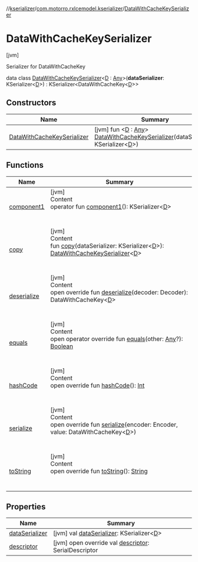 //[kserializer](../../index.md)/[com.motorro.rxlcemodel.kserializer](../index.md)/[DataWithCacheKeySerializer](index.md)



# DataWithCacheKeySerializer  
 [jvm] 

Serializer for DataWithCacheKey

data class [DataWithCacheKeySerializer](index.md)<[D](index.md) : [Any](https://kotlinlang.org/api/latest/jvm/stdlib/kotlin/-any/index.html)>(**dataSerializer**: KSerializer<[D](index.md)>) : KSerializer<DataWithCacheKey<[D](index.md)>>    


## Constructors  
  
|  Name|  Summary| 
|---|---|
| [DataWithCacheKeySerializer](-data-with-cache-key-serializer.md)|  [jvm] fun <[D](index.md) : [Any](https://kotlinlang.org/api/latest/jvm/stdlib/kotlin/-any/index.html)> [DataWithCacheKeySerializer](-data-with-cache-key-serializer.md)(dataSerializer: KSerializer<[D](index.md)>)   <br>


## Functions  
  
|  Name|  Summary| 
|---|---|
| [component1](component1.md)| [jvm]  <br>Content  <br>operator fun [component1](component1.md)(): KSerializer<[D](index.md)>  <br><br><br>
| [copy](copy.md)| [jvm]  <br>Content  <br>fun [copy](copy.md)(dataSerializer: KSerializer<[D](index.md)>): [DataWithCacheKeySerializer](index.md)<[D](index.md)>  <br><br><br>
| [deserialize](deserialize.md)| [jvm]  <br>Content  <br>open override fun [deserialize](deserialize.md)(decoder: Decoder): DataWithCacheKey<[D](index.md)>  <br><br><br>
| [equals](https://kotlinlang.org/api/latest/jvm/stdlib/kotlin/-any/equals.html)| [jvm]  <br>Content  <br>open operator override fun [equals](https://kotlinlang.org/api/latest/jvm/stdlib/kotlin/-any/equals.html)(other: [Any](https://kotlinlang.org/api/latest/jvm/stdlib/kotlin/-any/index.html)?): [Boolean](https://kotlinlang.org/api/latest/jvm/stdlib/kotlin/-boolean/index.html)  <br><br><br>
| [hashCode](https://kotlinlang.org/api/latest/jvm/stdlib/kotlin/-any/hash-code.html)| [jvm]  <br>Content  <br>open override fun [hashCode](https://kotlinlang.org/api/latest/jvm/stdlib/kotlin/-any/hash-code.html)(): [Int](https://kotlinlang.org/api/latest/jvm/stdlib/kotlin/-int/index.html)  <br><br><br>
| [serialize](serialize.md)| [jvm]  <br>Content  <br>open override fun [serialize](serialize.md)(encoder: Encoder, value: DataWithCacheKey<[D](index.md)>)  <br><br><br>
| [toString](https://kotlinlang.org/api/latest/jvm/stdlib/kotlin/-any/to-string.html)| [jvm]  <br>Content  <br>open override fun [toString](https://kotlinlang.org/api/latest/jvm/stdlib/kotlin/-any/to-string.html)(): [String](https://kotlinlang.org/api/latest/jvm/stdlib/kotlin/-string/index.html)  <br><br><br>


## Properties  
  
|  Name|  Summary| 
|---|---|
| [dataSerializer](index.md#com.motorro.rxlcemodel.kserializer/DataWithCacheKeySerializer/dataSerializer/#/PointingToDeclaration/)|  [jvm] val [dataSerializer](index.md#com.motorro.rxlcemodel.kserializer/DataWithCacheKeySerializer/dataSerializer/#/PointingToDeclaration/): KSerializer<[D](index.md)>   <br>
| [descriptor](index.md#com.motorro.rxlcemodel.kserializer/DataWithCacheKeySerializer/descriptor/#/PointingToDeclaration/)|  [jvm] open override val [descriptor](index.md#com.motorro.rxlcemodel.kserializer/DataWithCacheKeySerializer/descriptor/#/PointingToDeclaration/): SerialDescriptor   <br>

